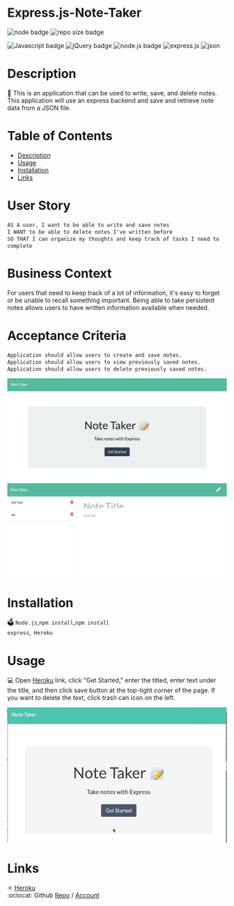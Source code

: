 # Express.js-Note-Taker

  ![node badge](https://img.shields.io/badge/node-v12.19.0-green.svg)
  ![repo size badge](https://img.shields.io/badge/reposize-57KB-blue.svg)

  ![Javascript badge](https://img.shields.io/badge/JavaScript-yellow.svg)
  ![jQuery badge](https://img.shields.io/badge/jQuery-blue.svg)
  ![node.js badge](https://img.shields.io/badge/node.js-green.svg)
  ![express.js](https://img.shields.io/badge/express.js-red.svg)
  ![json](https://img.shields.io/badge/json-orange.svg)

 
  
  
  # Description
  📝 This is an application that can be used to write, save, and delete notes. This application will use an express backend and save and retrieve note data from a JSON file.
 

  # Table of Contents
  - [Description](#description)
  - [Usage](#usage)
  - [Installation](#installation)
  - [Links](#links)

 # User Story
```
AS A user, I want to be able to write and save notes
I WANT to be able to delete notes I've written before
SO THAT I can organize my thoughts and keep track of tasks I need to complete
```
# Business Context

For users that need to keep track of a lot of information, it's easy to forget or be unable to recall something important. Being able to take persistent notes allows users to have written information available when needed.

# Acceptance Criteria
```
Application should allow users to create and save notes.
Application should allow users to view previously saved notes.
Application should allow users to delete previously saved notes.
```
![Note taker 1](src/Note-taker-1.jpg)
![Note Taker 2](src/Note-taker-2.jpg)

# Installation
🗳 <code>Node.js</code>,<code>npm install</code>,<code>npm install express</code>,<code> Heroku</code>

# Usage
💻 Open [Heroku](https://express-js-note-taker.herokuapp.com/) link, click "Get Started," enter the titled, enter text under the title, and then click save button at the top-tight corner of the page. If you want to delete the text, click trash can icon on the left. 

![README Generator](src/Note-taker-usage.gif) 
  
# Links
:atom_symbol: [Heroku](https://express-js-note-taker.herokuapp.com/)<br />
:octocat: Github [Repo](https://github.com/jmorris107/Express.js-Note-Taker.github.io) / [Account](https://github.com/)<br />
<br />
  
